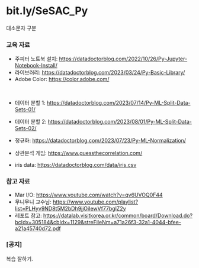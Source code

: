 # bit.ly/SeSAC_Py
대소문자 구분

### 교육 자료
* 주피터 노트북 설치: https://datadoctorblog.com/2022/10/26/Py-Jupyter-Notebook-Install/
* 라이브러리: https://datadoctorblog.com/2023/03/24/Py-Basic-Library/
* Adobe Color: https://color.adobe.com/
<br>

* 데이터 분할 1: https://datadoctorblog.com/2023/07/14/Py-ML-Split-Data-Sets-01/
* 데이터 분할 2: https://datadoctorblog.com/2023/08/01/Py-ML-Split-Data-Sets-02/
* 정규화: https://datadoctorblog.com/2023/07/23/Py-ML-Normalization/



* 상관분석 게임: https://www.guessthecorrelation.com/

* iris data: https://datadoctorblog.com/data/iris.csv 

### 참고 자료
* Mar I/O: https://www.youtube.com/watch?v=qv6UVOQ0F44  
* 무니무니 교수님: https://www.youtube.com/playlist?list=PLHyv9ND8t5M2bDh9jjOiIewVf77bglZ2y  
* 레포트 참고: https://datalab.visitkorea.or.kr/common/board/Download.do?bcIdx=305184&cbIdx=1129&streFileNm=a71a26f3-32a1-4044-bfee-a21a45740d72.pdf


### \[공지\] 
복습 잘하기.
